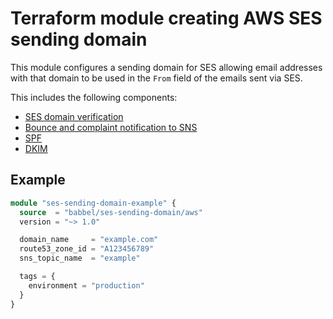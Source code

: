 # Terraform module creating AWS SES sending domain

This module configures a sending domain for SES allowing email addresses with
that domain to be used in the `From` field of the emails sent via SES.

This includes the following components:

* [SES domain verification](https://docs.aws.amazon.com/ses/latest/DeveloperGuide/verify-domain-procedure.html)
* [Bounce and complaint notification to SNS](https://docs.aws.amazon.com/ses/latest/DeveloperGuide/monitor-sending-activity-using-notifications-sns.html)
* [SPF](https://docs.aws.amazon.com/ses/latest/DeveloperGuide/send-email-authentication-spf.html)
* [DKIM](https://docs.aws.amazon.com/ses/latest/DeveloperGuide/send-email-authentication-dkim-easy-setup-domain.html)

## Example

```tf
module "ses-sending-domain-example" {
  source  = "babbel/ses-sending-domain/aws"
  version = "~> 1.0"

  domain_name     = "example.com"
  route53_zone_id = "A123456789"
  sns_topic_name  = "example"

  tags = {
    environment = "production"
  }
}
```
